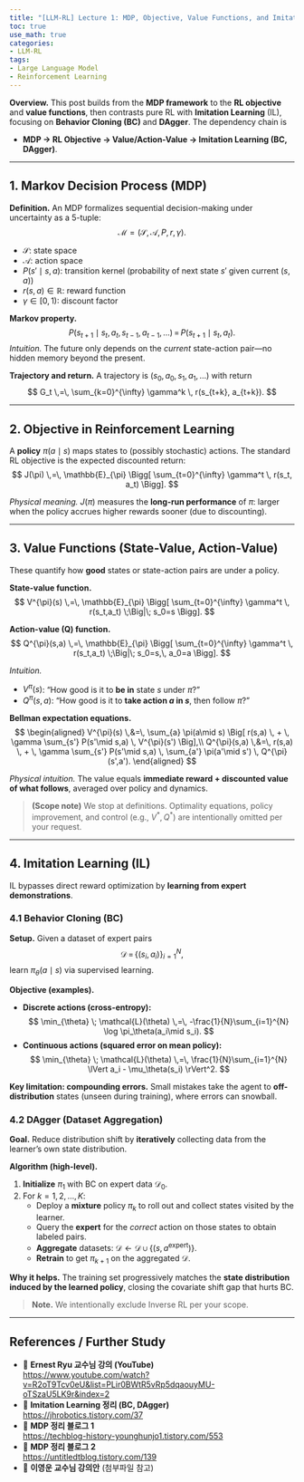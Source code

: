 ```yaml
---
title: "[LLM-RL] Lecture 1: MDP, Objective, Value Functions, and Imitation Learning"
toc: true
use_math: true
categories:
- LLM-RL
tags:
- Large Language Model
- Reinforcement Learning
---
```


**Overview.** This post builds from the **MDP framework** to the **RL objective** and **value functions**, then contrasts pure RL with **Imitation Learning** (IL), focusing on **Behavior Cloning (BC)** and **DAgger**. The dependency chain is  
- **MDP → RL Objective → Value/Action-Value → Imitation Learning (BC, DAgger)**.

---

## 1. Markov Decision Process (MDP)

**Definition.** An MDP formalizes sequential decision-making under uncertainty as a 5-tuple:
$$
\mathcal{M} = (\mathcal{S},\, \mathcal{A},\, P,\, r,\, \gamma).
$$

- $\mathcal{S}$: state space  
- $\mathcal{A}$: action space  
- $P(s'\mid s,a)$: transition kernel (probability of next state $s'$ given current $(s,a)$)  
- $r(s,a) \in \mathbb{R}$: reward function  
- $\gamma \in [0,1)$: discount factor

**Markov property.**
$$
P(s_{t+1}\mid s_t,a_t, s_{t-1},a_{t-1},\ldots) \,=\, P(s_{t+1}\mid s_t,a_t).
$$
*Intuition.* The future only depends on the *current* state-action pair—no hidden memory beyond the present.

**Trajectory and return.** A trajectory is $(s_0,a_0,s_1,a_1,\ldots)$ with return
$$
G_t \,=\, \sum_{k=0}^{\infty} \gamma^k \, r(s_{t+k}, a_{t+k}).
$$

---

## 2. Objective in Reinforcement Learning

A **policy** $\pi(a\mid s)$ maps states to (possibly stochastic) actions. The standard RL objective is the expected discounted return:
$$
J(\pi) \,=\, \mathbb{E}_{\pi} \Bigg[ \sum_{t=0}^{\infty} \gamma^t \, r(s_t, a_t) \Bigg].
$$

*Physical meaning.* $J(\pi)$ measures the **long-run performance** of $\pi$: larger when the policy accrues higher rewards sooner (due to discounting).

---

## 3. Value Functions (State-Value, Action-Value)

These quantify how **good** states or state-action pairs are under a policy.

**State-value function.**
$$
V^{\pi}(s) \,=\, \mathbb{E}_{\pi} \Bigg[ \sum_{t=0}^{\infty} \gamma^t \, r(s_t,a_t) \;\Big|\; s_0=s \Bigg].
$$

**Action-value (Q) function.**
$$
Q^{\pi}(s,a) \,=\, \mathbb{E}_{\pi} \Bigg[ \sum_{t=0}^{\infty} \gamma^t \, r(s_t,a_t) \;\Big|\; s_0=s,\, a_0=a \Bigg].
$$

*Intuition.*
- $V^{\pi}(s)$: “How good is it to **be in** state $s$ under $\pi$?”  
- $Q^{\pi}(s,a)$: “How good is it to **take action $a$ in $s$**, then follow $\pi$?”

**Bellman expectation equations.**
$$
\begin{aligned}
V^{\pi}(s) \,&=\, \sum_{a} \pi(a\mid s) \Big[ r(s,a) \, + \, \gamma \sum_{s'} P(s'\mid s,a) \, V^{\pi}(s') \Big],\\
Q^{\pi}(s,a) \,&=\, r(s,a) \, + \, \gamma \sum_{s'} P(s'\mid s,a) \, \sum_{a'} \pi(a'\mid s') \, Q^{\pi}(s',a').
\end{aligned}
$$

*Physical intuition.* The value equals **immediate reward + discounted value of what follows**, averaged over policy and dynamics.

> **(Scope note)** We stop at definitions. Optimality equations, policy improvement, and control (e.g., $V^*, Q^*$) are intentionally omitted per your request.

---

## 4. Imitation Learning (IL)

IL bypasses direct reward optimization by **learning from expert demonstrations**.

### 4.1 Behavior Cloning (BC)

**Setup.** Given a dataset of expert pairs
$$
\mathcal{D} \,=\, \{(s_i, a_i)\}_{i=1}^{N},
$$
learn $\pi_\theta(a\mid s)$ via supervised learning.

**Objective (examples).**
- **Discrete actions (cross-entropy):**
  $$
  \min_{\theta} \; \mathcal{L}(\theta) \,=\, -\frac{1}{N}\sum_{i=1}^{N} \log \pi_\theta(a_i\mid s_i).
  $$
- **Continuous actions (squared error on mean policy):**
  $$
  \min_{\theta} \; \mathcal{L}(\theta) \,=\, \frac{1}{N}\sum_{i=1}^{N} \lVert a_i - \mu_\theta(s_i) \rVert^2.
  $$

**Key limitation: compounding errors.** Small mistakes take the agent to **off-distribution** states (unseen during training), where errors can snowball.

### 4.2 DAgger (Dataset Aggregation)

**Goal.** Reduce distribution shift by **iteratively** collecting data from the learner’s own state distribution.

**Algorithm (high-level).**
1. **Initialize** $\pi_1$ with BC on expert data $\mathcal{D}_0$.
2. For $k=1,2,\ldots,K$:
   - Deploy a **mixture** policy $\pi_k$ to roll out and collect states visited by the learner.
   - Query the **expert** for the *correct* action on those states to obtain labeled pairs.
   - **Aggregate** datasets: $\mathcal{D} \leftarrow \mathcal{D} \cup \{(s,a^{\text{expert}})\}$.
   - **Retrain** to get $\pi_{k+1}$ on the aggregated $\mathcal{D}$.

**Why it helps.** The training set progressively matches the **state distribution induced by the learned policy**, closing the covariate shift gap that hurts BC.

> **Note.** We intentionally exclude Inverse RL per your scope.

---

## References / Further Study

- 🎥 **Ernest Ryu 교수님 강의 (YouTube)**  
  <https://www.youtube.com/watch?v=R2oT9Tcv0eU&list=PLir0BWtR5vRp5dqaouyMU-oTSzaU5LK9r&index=2>
- 📄 **Imitation Learning 정리 (BC, DAgger)**  
  <https://jhrobotics.tistory.com/37>
- 📄 **MDP 정리 블로그 1**  
  <https://techblog-history-younghunjo1.tistory.com/553>
- 📄 **MDP 정리 블로그 2**  
  <https://untitledtblog.tistory.com/139>
- 📑 **이영운 교수님 강의안** (첨부파일 참고)
